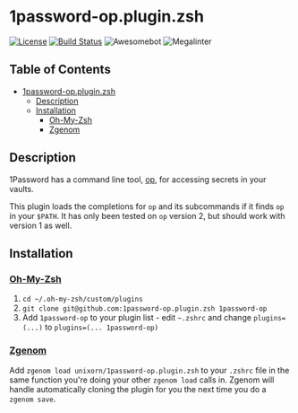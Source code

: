 # 1password-op.plugin.zsh

[![License](https://img.shields.io/badge/License-Apache%202.0-blue.svg)](https://opensource.org/licenses/Apache-2.0)
[![Build Status](https://img.shields.io/endpoint.svg?url=https%3A%2F%2Factions-badge.atrox.dev%2Funixorn%2F1password-op.plugin.zsh%2Fbadge%3Fref%3Dmain&style=plastic)](https://actions-badge.atrox.dev/unixorn/1password-op.plugin.zsh/goto?ref=main)
![Awesomebot](https://github.com/unixorn/1password-op.plugin.zsh/actions/workflows/awesomebot.yml/badge.svg)
![Megalinter](https://github.com/unixorn/1password-op.plugin.zsh/actions/workflows/mega-linter.yml/badge.svg)

<!-- START doctoc generated TOC please keep comment here to allow auto update -->
<!-- DON'T EDIT THIS SECTION, INSTEAD RE-RUN doctoc TO UPDATE -->
## Table of Contents

- [1password-op.plugin.zsh](#1password-oppluginzsh)
  - [Description](#description)
  - [Installation](#installation)
    - [Oh-My-Zsh](#oh-my-zsh)
    - [Zgenom](#zgenom)

<!-- END doctoc generated TOC please keep comment here to allow auto update -->

## Description

1Password has a command line tool, [op](https://developer.1password.com/docs/cli/get-started/), for accessing secrets in your vaults.

This plugin loads the completions for `op` and its subcommands if it finds `op` in your `$PATH`. It has only been tested on `op` version 2, but should work with version 1 as well.

## Installation

### [Oh-My-Zsh](http://ohmyz.sh/)

1. `cd ~/.oh-my-zsh/custom/plugins`
2. `git clone git@github.com:1password-op.plugin.zsh 1password-op`
3. Add `1password-op` to your plugin list - edit `~.zshrc` and change `plugins=(...)` to `plugins=(... 1password-op)`

### [Zgenom](https://github.com/jandamm/zgenom)

Add `zgenom load unixorn/1password-op.plugin.zsh` to your `.zshrc` file in the same function you're doing your other `zgenom load` calls in. Zgenom will handle automatically cloning the plugin for you the next time you do a `zgenom save`.
